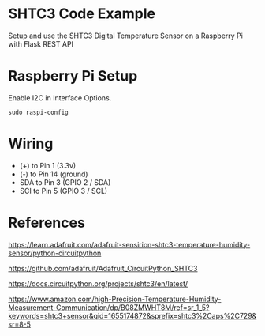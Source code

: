 # SHTC3 Code Example
Setup and use the SHTC3 Digital Temperature Sensor on a Raspberry Pi with Flask REST API

# Raspberry Pi Setup

Enable I2C in Interface Options.

````
sudo raspi-config
````
# Wiring

* (+) to Pin 1 (3.3v)
* (-) to Pin 14 (ground)
* SDA to Pin 3 (GPIO 2 / SDA)
* SCI to Pin 5 (GPIO 3 / SCL)

# References
https://learn.adafruit.com/adafruit-sensirion-shtc3-temperature-humidity-sensor/python-circuitpython

https://github.com/adafruit/Adafruit_CircuitPython_SHTC3

https://docs.circuitpython.org/projects/shtc3/en/latest/

https://www.amazon.com/high-Precision-Temperature-Humidity-Measurement-Communication/dp/B08ZMWHT8M/ref=sr_1_5?keywords=shtc3+sensor&qid=1655174872&sprefix=shtc3%2Caps%2C729&sr=8-5
